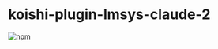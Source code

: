 # koishi-plugin-lmsys-claude-2

[![npm](https://img.shields.io/npm/v/koishi-plugin-lmsys-claude-2?style=flat-square)](https://www.npmjs.com/package/koishi-plugin-lmsys-claude-2)


